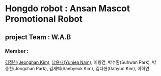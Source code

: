 # Hongdo robot : Ansan Mascot Promotional Robot

## project Team : W.A.B

### Member : 
[김정한(Jeonghan Kim)](https://github.com/jeong-han-kim), [남윤재(Yunjea Nam)](https://github.com/ujma1234), 이왕건, 박수환(Suhwan Park), 박종찬(Jongchan Park), 김새벽(Saebyeok Kim), 김다현(Dahyun Kim), 이하연

